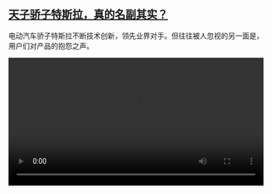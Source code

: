 <!--1603792392000-->
[天子骄子特斯拉，真的名副其实？](https://www.dw.com/zh/%E5%A4%A9%E5%AD%90%E9%AA%84%E5%AD%90%E7%89%B9%E6%96%AF%E6%8B%89%EF%BC%8C%E7%9C%9F%E7%9A%84%E5%90%8D%E5%89%AF%E5%85%B6%E5%AE%9E%EF%BC%9F/a-55399908)
------

<p>电动汽车骄子特斯拉不断技术创新，领先业界对手。但往往被人忽视的另一面是，用户们对产品的抱怨之声。</small></p><video src="https://tvdownloaddw-a.akamaihd.net/dwtv_video/flv/vdt_zh/2020/bchi201026_001_tesla_sd_sor.mp4" controls style="width:100%"></video>

